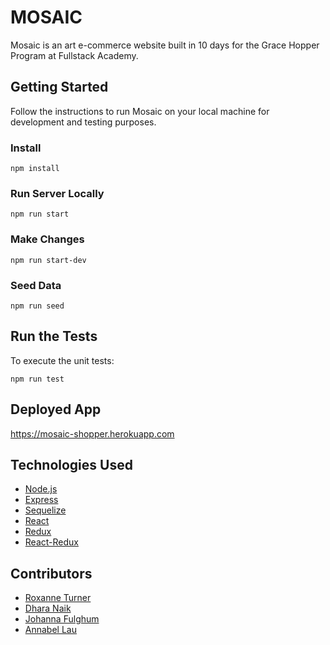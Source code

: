 # MOSAIC

Mosaic is an art e-commerce website built in 10 days for the Grace Hopper Program at Fullstack Academy. 

## Getting Started
Follow the instructions to run Mosaic on your local machine for development and testing purposes.

### Install
```
npm install
```
### Run Server Locally
```
npm run start
```
### Make Changes
```
npm run start-dev
```
### Seed Data
```
npm run seed
```
## Run the Tests
To execute the unit tests:
```
npm run test
```
## Deployed App
https://mosaic-shopper.herokuapp.com
## Technologies Used
* [Node.js](https://nodejs.org/en/)
* [Express](http://expressjs.com/)
* [Sequelize](http://docs.sequelizejs.com/manual/installation/getting-started.html)
* [React](https://reactjs.org/)
* [Redux](https://redux.js.org/)
* [React-Redux](https://github.com/reactjs/react-redux)
## Contributors
* [Roxanne Turner](https://github.com/rxet)
* [Dhara Naik](https://github.com/DharaNaik)
* [Johanna Fulghum](https://github.com/jfulghum)
* [Annabel Lau](https://github.com/annabelnlau)